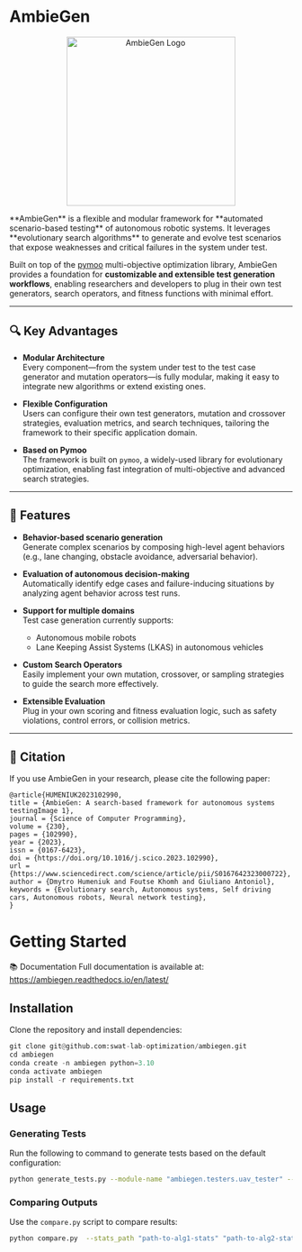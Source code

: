 
# AmbieGen
<p align="center">
  <img src="docs/assets/logo.png" alt="AmbieGen Logo" width="300"/>
</p>
**AmbieGen** is a flexible and modular framework for **automated scenario-based testing** of autonomous robotic systems. It leverages **evolutionary search algorithms** to generate and evolve test scenarios that expose weaknesses and critical failures in the system under test.

Built on top of the [pymoo](https://pymoo.org/) multi-objective optimization library, AmbieGen provides a foundation for **customizable and extensible test generation workflows**, enabling researchers and developers to plug in their own test generators, search operators, and fitness functions with minimal effort.

---

## 🔍 Key Advantages

- **Modular Architecture**  
  Every component—from the system under test to the test case generator and mutation operators—is fully modular, making it easy to integrate new algorithms or extend existing ones.

- **Flexible Configuration**  
  Users can configure their own test generators, mutation and crossover strategies, evaluation metrics, and search techniques, tailoring the framework to their specific application domain.

- **Based on Pymoo**  
  The framework is built on `pymoo`, a widely-used library for evolutionary optimization, enabling fast integration of multi-objective and advanced search strategies.

---

## 🚀 Features

- **Behavior-based scenario generation**  
  Generate complex scenarios by composing high-level agent behaviors (e.g., lane changing, obstacle avoidance, adversarial behavior).

- **Evaluation of autonomous decision-making**  
  Automatically identify edge cases and failure-inducing situations by analyzing agent behavior across test runs.

- **Support for multiple domains**  
  Test case generation currently supports:
  - Autonomous mobile robots
  - Lane Keeping Assist Systems (LKAS) in autonomous vehicles

- **Custom Search Operators**  
  Easily implement your own mutation, crossover, or sampling strategies to guide the search more effectively.

- **Extensible Evaluation**  
  Plug in your own scoring and fitness evaluation logic, such as safety violations, control errors, or collision metrics.

---

## 📖 Citation
If you use AmbieGen in your research, please cite the following paper:

```
@article{HUMENIUK2023102990,
title = {AmbieGen: A search-based framework for autonomous systems testingImage 1},
journal = {Science of Computer Programming},
volume = {230},
pages = {102990},
year = {2023},
issn = {0167-6423},
doi = {https://doi.org/10.1016/j.scico.2023.102990},
url = {https://www.sciencedirect.com/science/article/pii/S0167642323000722},
author = {Dmytro Humeniuk and Foutse Khomh and Giuliano Antoniol},
keywords = {Evolutionary search, Autonomous systems, Self driving cars, Autonomous robots, Neural network testing},
}
```

# Getting Started

📚 Documentation
Full documentation is available at: https://ambiegen.readthedocs.io/en/latest/

## Installation

Clone the repository and install dependencies:

```python
git clone git@github.com:swat-lab-optimization/ambiegen.git
cd ambiegen
conda create -n ambiegen python=3.10
conda activate ambiegen
pip install -r requirements.txt
```

## Usage

### Generating Tests

Run the following to command to generate tests based on the default configuration:

```bash
python generate_tests.py --module-name "ambiegen.testers.uav_tester" --class-name "UAVTester" --runs 3 --config-path "tester_config.yaml"
```

### Comparing Outputs

Use the `compare.py` script to compare results:

```bash
python compare.py  --stats_path "path-to-alg1-stats" "path-to-alg2-stats" --stats_names "alg1" "alg2" --plot_name "my_experiment"
```